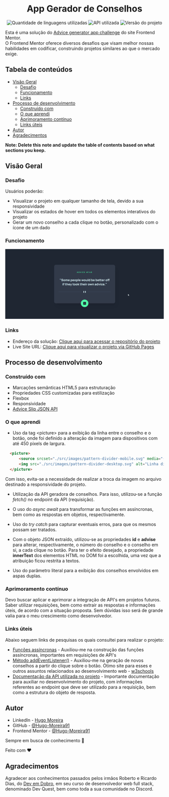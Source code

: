 <div align='center'>

# App Gerador de Conselhos

![Quantidade de linguagens utilizadas](https://img.shields.io/badge/Linguagens-3-green?style=flat)
![API utilizada](https://img.shields.io/badge/API-Advise%20Slip-blue?style=flat)
![Versão do projeto](https://img.shields.io/badge/Versão-1.0.0-yellow?style=flat)

</div>

Esta é uma solução do [Advice generator app challenge](https://www.frontendmentor.io/challenges/advice-generator-app-QdUG-13db) do site Frontend Mentor.  
O Frontend Mentor oferece diversos desafios que visam melhor nossas habilidades em codificar, construindo projetos similares ao que o mercado exige.

## Tabela de conteúdos

- [Visão Geral](#visao-geral)
  - [Desafio](#desafio)
  - [Funcionamento](#funcionamento)
  - [Links](#links)
- [Processo de desenvolvimento](#processo-de-desenvolvimento)
  - [Construído com](#construído-com)
  - [O que aprendi](#o-que-aprendi)
  - [Aprimoramento contínuo](#aprimoramento-contínuo)
  - [Links úteis](#links-úteis)
- [Autor](#autor)
- [Agradecimentos](#agradecimentos)

**Note: Delete this note and update the table of contents based on what sections you keep.**

## Visão Geral

### Desafio

Usuários poderão:

- Visualizar o projeto em qualquer tamanho de tela, devido a sua responsividade
- Visualizar os estados de hover em todos os elementos interativos do projeto
- Gerar um novo conselho a cada clique no botão, personalizado com o ícone de um dado

### Funcionamento

![Vídeo demonstrativo do projeto em funcionamento](./src/images/projeto-em-funcionamento.gif)

### Links

- Endereço da solução: [Clique aqui para acessar o repositório do projeto](https://github.com/Hugo-Moreira91/gerador-de-conselhos)
- Live Site URL: [Clique aqui para visualizar o projeto via GitHub Pages](https://hugo-moreira91.github.io/gerador-de-conselhos/)

## Processo de desenvolvimento

### Construído com

- Marcações semânticas HTML5 para estruturação
- Propriedades CSS customizadas para estilização
- Flexbox
- Responsividade
- [Advice Slip JSON API](https://api.adviceslip.com/)

### O que aprendi

- Uso da tag \<picture> para a exibição da linha entre o conselho e o botão, onde foi definido a alteração da imagem para dispositivos com até 450 pixels de largura.

```html
  <picture>
      <source srcset="./src/images/pattern-divider-mobile.svg" media="(max-width: 450px)">
      <img src="./src/images/pattern-divider-desktop.svg" alt="Linha divisória">
  </picture>
```

Com isso, evita-se a necessidade de realizar a troca da imagem no arquivo destinado a responsividade do projeto.

- Utilização da API geradora de conselhos. Para isso, utilizou-se a função *fetch()* no endpoint da API (requisição). 

- O uso do *async* *await* para transformar as funções em assíncronas, bem como as respostas em objetos, respectivamente.

- Uso do *try* *catch* para capturar eventuais erros, para que os mesmos possam ser tratados.

- Com o objeto JSON extraído, utilizou-se as propriedades **id** e **advise** para alterar, respectivamente, o número do conselho e o conselho em si, a cada clique no botão. Para ter o efeito desejado, a propriedade **innerText** dos elementos HTML no DOM foi a escolhida, uma vez que a atribuição ficou restrita a textos.

- Uso do parâmetro literal para a exibição dos conselhos envolvidos em aspas duplas.

### Aprimoramento contínuo

Devo buscar aplicar e aprimorar a integração de API's em projetos futuros. Saber utilizar requisições, bem como extrair as respostas e informações úteis, de acordo com a situação proposta. Sem dúvidas isso será de grande valia para o meu crescimento como desenvolvedor.

### Links úteis

Abaixo seguem links de pesquisas os quais consultei para realizar o projeto:

- [Funções assíncronas](https://developer.mozilla.org/pt-BR/docs/Web/JavaScript/Reference/Statements/async_function) - Auxiliou-me na construção das funções assíncronas, importantes em requisições de API's
- [Método addEventListener()](https://www.w3schools.com/js/js_htmldom_eventlistener.asp) - Auxiliou-me na geração de novos conselhos a partir do clique sobre o botão. Ótimo site para esses e outros assuntos relacionados ao desenvolvimento web - [w3schools](https://www.w3schools.com/)
- [Documentação da API utilizada no projeto](https://api.adviceslip.com/) - Importante documentação para auxiliar no desenvolvimento do projeto, com informações referentes ao endpoint que deve ser utilizado para a requisição, bem como a estrutura do objeto de resposta.

## Autor

- LinkedIn - [Hugo Moreira](https://www.linkedin.com/in/hugo-c%C3%A9sar-santos-moreira-a10823248/)
- GitHub - [@Hugo-Moreira91](https://github.com/Hugo-Moreira91)
- Frontend Mentor - [@Hugo-Moreira91](https://www.frontendmentor.io/profile/Hugo-Moreira91)

Sempre em busca de conhecimento 🚀

Feito com ❤️

## Agradecimentos

Agradecer aos conhecimentos passados pelos irmãos Roberto e Ricardo Dias, do [Dev em Dobro](https://www.instagram.com/devemdobro/#), em seu curso de desenvolvedor web full stack, denominado Dev Quest, bem como toda a sua comunidade no Discord.